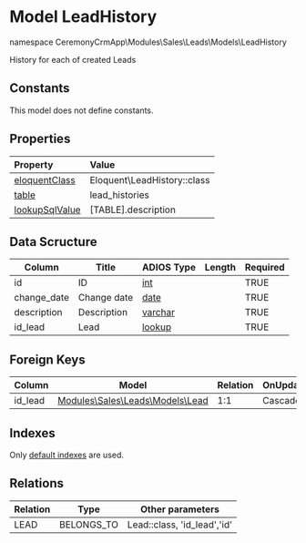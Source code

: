 # Model LeadHistory

namespace CeremonyCrmApp\Modules\Sales\Leads\Models\LeadHistory

History for each of created Leads

## Constants

This model does not define constants.

## Properties

| Property                                                                                 | Value                       |
| :--------------------------------------------------------------------------------------- | :-------------------------- |
| [eloquentClass](https://docs.wai.blue/adios-framework/models/properties#eloquentClass)   | Eloquent\LeadHistory::class |
| [table](https://docs.wai.blue/adios-framework/models/properties#table)                   | lead_histories              |
| [lookupSqlValue](https://docs.wai.blue/adios-framework/models/properties#lookupSqlValue) | [TABLE].description         |

## Data Scructure

| Column      | Title       | ADIOS Type                                                                 | Length | Required |
| ----------- | ----------- | -------------------------------------------------------------------------- | ------ | -------- |
| id          | ID          | [int](https://docs.wai.blue/adios-framework/models/attributes#int)         |        | TRUE     |
| change_date | Change date | [date](https://docs.wai.blue/adios-framework/models/attributes#date)       |        | TRUE     |
| description | Description | [varchar](https://docs.wai.blue/adios-framework/models/attributes#varchar) |        | TRUE     |
| id_lead     | Lead        | [lookup](https://docs.wai.blue/adios-framework/models/attributes#lookup)   |        | TRUE     |

## Foreign Keys

| Column  | Model                                   | Relation | OnUpdate | OnDelete |
| ------- | --------------------------------------- | -------- | -------- | -------- |
| id_lead | [Modules\Sales\Leads\Models\Lead](lead) | 1:1      | Cascade  | Restrict |

## Indexes

Only [default indexes](https://docs.wai.blue/adios-framework/default-indexes) are used.

## Relations

| Relation | Type       | Other parameters            |
| -------- | ---------- | --------------------------- |
| LEAD     | BELONGS_TO | Lead::class, 'id_lead','id' |
